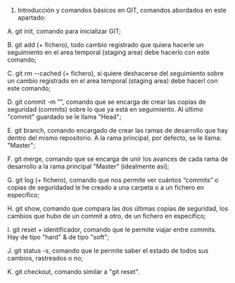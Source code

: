 1. Introducción y comandos básicos en GIT, comandos abordados en este apartado:
 
A. git init, comando para inicializar GIT; 

B. git add (+ fichero), todo cambio registrado que quiera hacerle un seguimiento en el area temporal (staging area) debe hacerlo con este comando; 

C. git rm --cached (+ fichero), si quiere deshacerse del seguimiento sobre un cambio registrado en el area temporal (staging area) debe hacerl con este comando; 

D. git commit -m "", comando que se encarga de crear las copias de seguridad (commits) sobre lo que ya está en seguimiento. Al último "commit" guardado se le llama "Head"; 

E. git branch, comando encargado de crear las ramas de desarrollo que hay dentro del mismo repositorio. A la rama principal, por defecto, se le llama: "Master";

F. git merge, comando que se encarga de unir los avances de cada rama de desarrollo a la rama principal "Master" (idealmente así); 

G. git log (+ fichero), comando que nos permite ver cuántos “commits” o copias de seguridadad le he creado a una carpeta o a un fichero en especifico; 

H. git show, comando que compara las dos últimas copias de seguridad, los cambios que hubo de un commit a otro, de un fichero en especifico; 

I. git reset + identificador, comando que le permite viajar entre commits. Hay de tipo "hard" & de tipo "soft"; 

J. git status -s, comando que le permite saber el estado de todos sus cambios, rastreados o no; 

K. git checkout, comando similar a "git reset".
